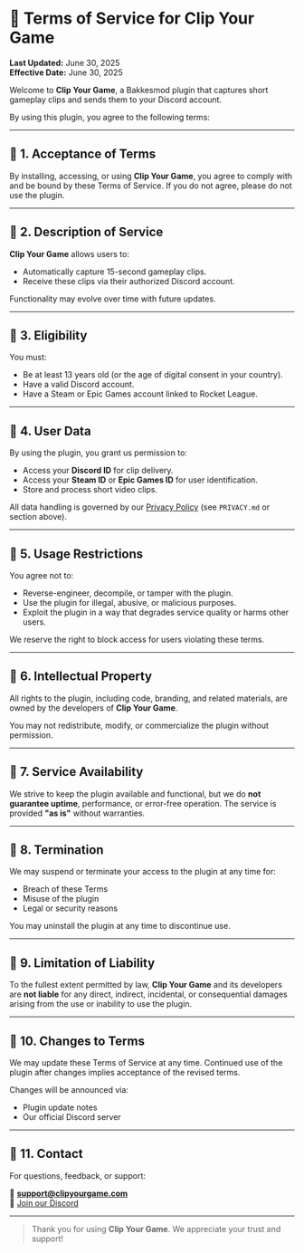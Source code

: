 # 📄 Terms of Service for Clip Your Game

**Last Updated:** June 30, 2025  
**Effective Date:** June 30, 2025

Welcome to **Clip Your Game**, a Bakkesmod plugin that captures short gameplay clips and sends them to your Discord account.

By using this plugin, you agree to the following terms:

---

## 🔹 1. Acceptance of Terms

By installing, accessing, or using **Clip Your Game**, you agree to comply with and be bound by these Terms of Service. If you do not agree, please do not use the plugin.

---

## 🔹 2. Description of Service

**Clip Your Game** allows users to:

- Automatically capture 15-second gameplay clips.
- Receive these clips via their authorized Discord account.

Functionality may evolve over time with future updates.

---

## 🔹 3. Eligibility

You must:

- Be at least 13 years old (or the age of digital consent in your country).
- Have a valid Discord account.
- Have a Steam or Epic Games account linked to Rocket League.

---

## 🔹 4. User Data

By using the plugin, you grant us permission to:

- Access your **Discord ID** for clip delivery.
- Access your **Steam ID** or **Epic Games ID** for user identification.
- Store and process short video clips.

All data handling is governed by our [Privacy Policy](#) (see `PRIVACY.md` or section above).

---

## 🔹 5. Usage Restrictions

You agree not to:

- Reverse-engineer, decompile, or tamper with the plugin.
- Use the plugin for illegal, abusive, or malicious purposes.
- Exploit the plugin in a way that degrades service quality or harms other users.

We reserve the right to block access for users violating these terms.

---

## 🔹 6. Intellectual Property

All rights to the plugin, including code, branding, and related materials, are owned by the developers of **Clip Your Game**.

You may not redistribute, modify, or commercialize the plugin without permission.

---

## 🔹 7. Service Availability

We strive to keep the plugin available and functional, but we do **not guarantee uptime**, performance, or error-free operation. The service is provided **"as is"** without warranties.

---

## 🔹 8. Termination

We may suspend or terminate your access to the plugin at any time for:

- Breach of these Terms
- Misuse of the plugin
- Legal or security reasons

You may uninstall the plugin at any time to discontinue use.

---

## 🔹 9. Limitation of Liability

To the fullest extent permitted by law, **Clip Your Game** and its developers are **not liable** for any direct, indirect, incidental, or consequential damages arising from the use or inability to use the plugin.

---

## 🔹 10. Changes to Terms

We may update these Terms of Service at any time. Continued use of the plugin after changes implies acceptance of the revised terms.

Changes will be announced via:
- Plugin update notes
- Our official Discord server

---

## 🔹 11. Contact

For questions, feedback, or support:

📧 **support@clipyourgame.com**  
💬 [Join our Discord](https://discord.gg/YOURSERVER)

---

> Thank you for using **Clip Your Game**. We appreciate your trust and support!

